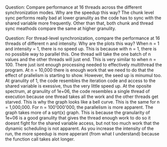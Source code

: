 Question: Compare performance at 16 threads across the different synchronization modes. Why are the speedup this way?
	The chunk level sync performs really bad at lower granulity as the code has to sync with the shared variable more
	frequently. Other than that, both chunk and thread sync meathods compare the same at higher granulity.


Question: For thread-level synchronization, compare the performance at 16 threads of different n and intensity. Why are the plots this way?
	When n = 1 and intensity = 1, there is no speed up. This is because with n = 1, there is no possible way to parallel this. One thread
	will take the one batch of n values and the other threads will just end. This is very similar to when n = 100. There just isnt enough
	processing needed to effectively multithread the program. At n = 10,000 there is enough work that we need to do that the effect of
	prallelism is starting to show. However, the seed up is minumul too. At granulity of 1, the code resembles the iteration code and access
	to the shared variable is exessive, thus the very little speed up. At the oposite spectrum, at granulity of 1e+06, the code resembles a
	single thread of execution because one thread takes all the work and the other threads get starved. This is why the graph looks like a
	bell curve. This is the same for n = 1,000,000. For n = 100'000'000, the parallelism is more apparent. The graph takes more of a sqrt(x)
	graph. This is because the granularity of 1e+06 is a good granulity that gives the thread enough work to do so it doesnt fight for the
	shared variable access, but not too much work that the dynamic scheduling is not apparent. As you increase the intensity of the run,
	the more speedup is more apperant (from what I understand) because the function call takes alot longer.